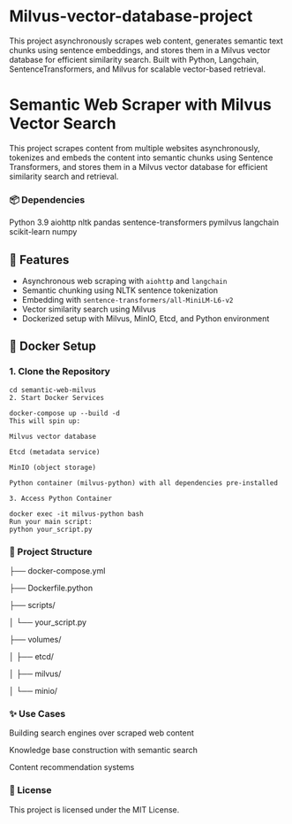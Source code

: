 # Milvus-vector-database-project
This project asynchronously scrapes web content, generates semantic text chunks using sentence embeddings, and stores them in a Milvus vector database for efficient similarity search. Built with Python, Langchain, SentenceTransformers, and Milvus for scalable vector-based retrieval.

# Semantic Web Scraper with Milvus Vector Search

This project scrapes content from multiple websites asynchronously, tokenizes and embeds the content into semantic chunks using Sentence Transformers, and stores them in a Milvus vector database for efficient similarity search and retrieval.

### 📦 Dependencies
Python 3.9
aiohttp
nltk
pandas
sentence-transformers
pymilvus
langchain
scikit-learn
numpy

## 🚀 Features

- Asynchronous web scraping with `aiohttp` and `langchain`
- Semantic chunking using NLTK sentence tokenization
- Embedding with `sentence-transformers/all-MiniLM-L6-v2`
- Vector similarity search using Milvus
- Dockerized setup with Milvus, MinIO, Etcd, and Python environment

## 🐳 Docker Setup

### 1. Clone the Repository

``` git clone https://github.com/yourusername/semantic-web-milvus.git
cd semantic-web-milvus
2. Start Docker Services

docker-compose up --build -d
This will spin up:

Milvus vector database

Etcd (metadata service)

MinIO (object storage)

Python container (milvus-python) with all dependencies pre-installed

3. Access Python Container

docker exec -it milvus-python bash
Run your main script:
python your_script.py
```

### 📂 Project Structure

├── docker-compose.yml

├── Dockerfile.python

├── scripts/

│   └── your_script.py

├── volumes/

│   ├── etcd/

│   ├── milvus/

│   └── minio/

### ✨ Use Cases
Building search engines over scraped web content

Knowledge base construction with semantic search

Content recommendation systems

### 📜 License
This project is licensed under the MIT License.
